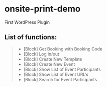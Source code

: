 # onsite-print-demo
First WordPress Plugin  

## List of functions:
> - \[Block\] Get Booking with Booking Code
> - \[Block\] Log in/out
> - \[Block\] Create New Template
> - \[Block\] Create New Event
> - \[Block\] Show List of Event Participants
> - \[Block\] Show List of Event URL’s
> - \[Block\] Search for Event Participants